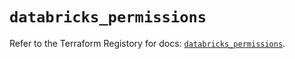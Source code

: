 # `databricks_permissions`

Refer to the Terraform Registory for docs: [`databricks_permissions`](https://registry.terraform.io/providers/databricks/databricks/1.17.0/docs/resources/permissions).
